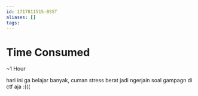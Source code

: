 ```yaml
---
id: 1717811515-BSST
aliases: []
tags:
---
```

# Time Consumed
~1 Hour  

hari ini ga belajar banyak, cuman stress berat jadi ngerjain soal gampagn di ctf aja :(((  